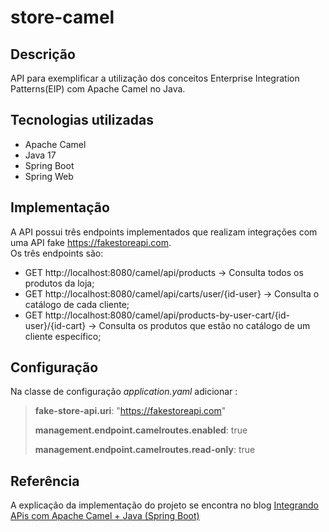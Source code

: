 # store-camel

## Descrição
API para exemplificar a utilização dos conceitos Enterprise Integration Patterns(EIP) com Apache Camel no Java.

## Tecnologias utilizadas

- Apache Camel
- Java 17
- Spring Boot
- Spring Web

## Implementação
A API possui três endpoints implementados que realizam integrações com uma API fake https://fakestoreapi.com. <br>
Os três endpoints são: 
- GET http://localhost:8080/camel/api/products -> Consulta todos os produtos da loja;
- GET http://localhost:8080/camel/api/carts/user/{id-user} -> Consulta o catálogo de cada cliente;
- GET http://localhost:8080/camel/api/products-by-user-cart/{id-user}/{id-cart} -> Consulta os produtos que estão no catálogo de um cliente específico;

## Configuração

Na classe de configuração _application.yaml_ adicionar :

> **fake-store-api.uri**: "https://fakestoreapi.com"
> 
> **management.endpoint.camelroutes.enabled**: true
> 
> **management.endpoint.camelroutes.read-only**: true

## Referência

A explicação da implementação do projeto se encontra no blog [Integrando APis com Apache Camel + Java (Spring Boot)](https://www.linkedin.com/pulse/integrando-apis-com-apache-camel-java-spring-boot-lucas-lima-4v7xf) 